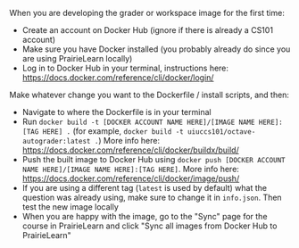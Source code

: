 When you are developing the grader or workspace image for the first time:

- Create an account on Docker Hub (ignore if there is already a CS101 account)
- Make sure you have Docker installed (you probably already do since you are using PrairieLearn locally)
- Log in to Docker Hub in your terminal, instructions here: https://docs.docker.com/reference/cli/docker/login/

Make whatever change you want to the Dockerfile / install scripts, and then:

- Navigate to where the Dockerfile is in your terminal
- Run `docker build -t [DOCKER ACCOUNT NAME HERE]/[IMAGE NAME HERE]:[TAG HERE] .` (for example, `docker build -t uiuccs101/octave-autograder:latest .`) More info here: https://docs.docker.com/reference/cli/docker/buildx/build/
- Push the built image to Docker Hub using `docker push [DOCKER ACCOUNT NAME HERE]/[IMAGE NAME HERE]:[TAG HERE]`. More info here: https://docs.docker.com/reference/cli/docker/image/push/
- If you are using a different tag (`latest` is used by default) what the question was already using, make sure to change it in `info.json`. Then test the new image locally
- When you are happy with the image, go to the "Sync" page for the course in PrairieLearn and click "Sync all images from Docker Hub to PrairieLearn"
